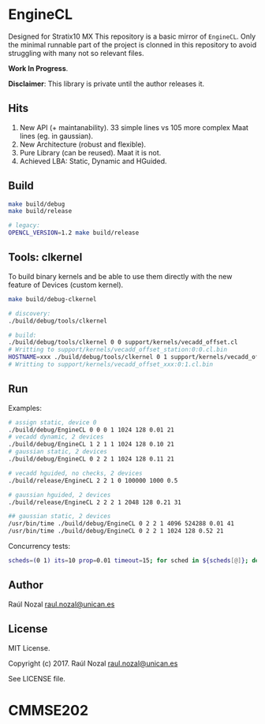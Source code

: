 # EngineCL
Designed for Stratix10 MX
This repository is a basic mirror of `EngineCL`. Only the minimal runnable part of the project is clonned in this repository to avoid struggling with many not so relevant files.

**Work In Progress**.

**Disclaimer**: This library is private until the author releases it.

## Hits

1. New API (+ maintanability). 33 simple lines vs 105 more complex Maat lines (eg. in gaussian).
1. New Architecture (robust and flexible).
1. Pure Library (can be reused). Maat it is not.
1. Achieved LBA: Static, Dynamic and HGuided.

## Build

```sh
make build/debug
make build/release

# legacy:
OPENCL_VERSION=1.2 make build/release
```

## Tools: clkernel

To build binary kernels and be able to use them directly with the new feature of Devices (custom kernel).

```sh
make build/debug-clkernel

# discovery:
./build/debug/tools/clkernel

# build:
./build/debug/tools/clkernel 0 0 support/kernels/vecadd_offset.cl
# Writting to support/kernels/vecadd_offset_station:0:0.cl.bin
HOSTNAME=xxx ./build/debug/tools/clkernel 0 1 support/kernels/vecadd_offset.cl
# Writting to support/kernels/vecadd_offset_xxx:0:1.cl.bin
```

## Run

Examples:

```sh
# assign static, device 0
./build/debug/EngineCL 0 0 0 1 1024 128 0.01 21
# vecadd dynamic, 2 devices
./build/debug/EngineCL 1 2 1 1 1024 128 0.10 21
# gaussian static, 2 devices
./build/debug/EngineCL 0 2 2 1 1024 128 0.11 21

# vecadd hguided, no checks, 2 devices
./build/release/EngineCL 2 2 1 0 100000 1000 0.5

# gaussian hguided, 2 devices
./build/release/EngineCL 2 2 2 1 2048 128 0.21 31

## gaussian static, 2 devices
/usr/bin/time ./build/debug/EngineCL 0 2 2 1 4096 524288 0.01 41
/usr/bin/time ./build/debug/EngineCL 0 2 2 1 1024 128 0.52 21
```

Concurrency tests:

```sh
scheds=(0 1) its=10 prop=0.01 timeout=15; for sched in ${scheds[@]}; do echo "scheduler $sched"; for i in $(seq 1 1 $its); do printf "$i "; out="$(timeout $timeout ./build/release/EngineCL $sched 2 2 1 2048 128 $prop 21)"; if [[ $? == 124 ]]; then printf "<-- Timeout "; else rt=$(echo "$out" | grep Success); [[ $? != 0 ]] && printf "<-- Failure " && echo "$out"; fi; done; done
```

## Author

Raúl Nozal <raul.nozal@unican.es>

## License

MIT License.

Copyright (c) 2017. Raúl Nozal <raul.nozal@unican.es>

See LICENSE file.
# CMMSE202
